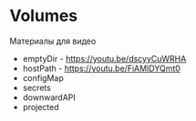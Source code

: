 # Volumes

Материалы для видео

- emptyDir - https://youtu.be/dscyyCuWRHA
- hostPath - https://youtu.be/FiAMIDYQmt0
- configMap
- secrets
- downwardAPI
- projected